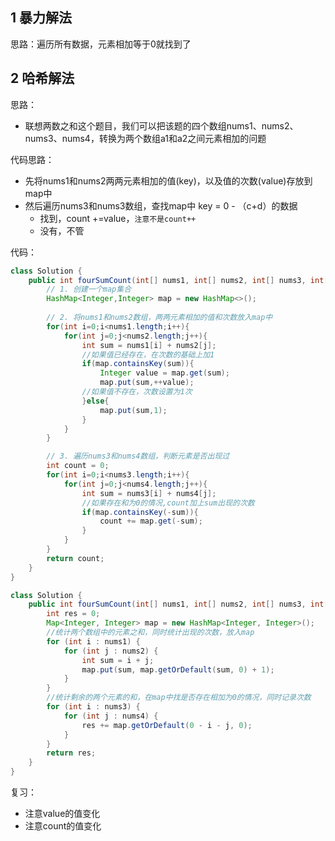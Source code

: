 
## 1 暴力解法

思路：遍历所有数据，元素相加等于0就找到了

## 2 哈希解法

思路：
- 联想两数之和这个题目，我们可以把该题的四个数组nums1、nums2、nums3、nums4，转换为两个数组a1和a2之间元素相加的问题

代码思路：
- 先将nums1和nums2两两元素相加的值(key)，以及值的次数(value)存放到map中
- 然后遍历nums3和nums3数组，查找map中 key = 0 - （c+d）的数据
	- 找到，count +=value，`注意不是count++`
	- 没有，不管

代码：
```java
class Solution {
    public int fourSumCount(int[] nums1, int[] nums2, int[] nums3, int[] nums4) {
        // 1. 创建一个map集合
        HashMap<Integer,Integer> map = new HashMap<>();
        
        // 2. 将nums1和nums2数组，两两元素相加的值和次数放入map中
        for(int i=0;i<nums1.length;i++){
            for(int j=0;j<nums2.length;j++){
                int sum = nums1[i] + nums2[j];
                //如果值已经存在，在次数的基础上加1
                if(map.containsKey(sum)){
                    Integer value = map.get(sum);
                    map.put(sum,++value);
                //如果值不存在，次数设置为1次
                }else{
                    map.put(sum,1);
                }
            }
        }

        // 3. 遍历nums3和nums4数组，判断元素是否出现过
        int count = 0;
        for(int i=0;i<nums3.length;i++){
            for(int j=0;j<nums4.length;j++){
                int sum = nums3[i] + nums4[j];
                //如果存在和为0的情况,count加上sum出现的次数
                if(map.containsKey(-sum)){
                    count += map.get(-sum);
                }
            }
        }
        return count;
    }
}
```

```java
class Solution {
    public int fourSumCount(int[] nums1, int[] nums2, int[] nums3, int[] nums4) {
        int res = 0;
        Map<Integer, Integer> map = new HashMap<Integer, Integer>();
        //统计两个数组中的元素之和，同时统计出现的次数，放入map
        for (int i : nums1) {
            for (int j : nums2) {
                int sum = i + j;
                map.put(sum, map.getOrDefault(sum, 0) + 1);
            }
        }
        //统计剩余的两个元素的和，在map中找是否存在相加为0的情况，同时记录次数
        for (int i : nums3) {
            for (int j : nums4) {
                res += map.getOrDefault(0 - i - j, 0);
            }
        }
        return res;
    }
}
```

复习：
- 注意value的值变化
- 注意count的值变化